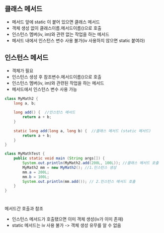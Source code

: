 ## 클래스 메서드
- 메서드 앞에 static 이 붙어 있으면 클래스 메서드
- 객체 생성 없이 클래스이름.메서드이름()으로 호출
- 인스턴스 멤버(iv, im)와 관련 없는 작업을 하는 메서드
- 메서드 내에서 인스턴스 변수 사용 불가(iv 사용하지 않으면 static 붙여라)

## 인스턴스 메서드
- 객체가 필요
- 인스턴스 생성 후 참조변수.메서드이름()으로 호출
- 인스턴스 멤버(iv, im)와 관련된 작업을 하는 메서드
- 메서드에서 인스턴스 변수 사용 가능

```java
class MyMath2 {
    long a, b;
    
    long add() {  //인스턴스 메서드
        return a + b;
    }
    
    static long add(long a, long b) {  //클래스 메서드 (static 메서드)
        return a + b;
    }
}

class MyMathTest {
    public static void main (String args[]) {
        System.out.println(MyMath2.add(200L, 100L)); //클래스 메서드 호출
        MyMath2 mm = new MyMath2(); //1.인스턴스 생성
        mm.a = 200L;
        mm.b = 100L;
        System.out.println(mm.add()); // 2.인스턴스 메서드 호출
    }
}
```
#
메서드간 호출과 참조
- 인스턴스 메서드가 호출됐으면 이미 객체 생성(iv가 이미 존재)
- static 메서드는 iv 사용 불가 -> 객체 생성 유무를 알 수 없음